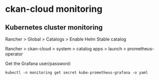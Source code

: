 # ckan-cloud monitoring

## Kubernetes cluster monitoring

Rancher > Global > Catalogs > Enable Helm Stable catalog

Rancher > ckan-cloud > system > catalog apps > launch > prometheus-operator

Get the Grafana user/password:

```
kubectl -n monitoring get secret kube-prometheus-grafana -o yaml
```

